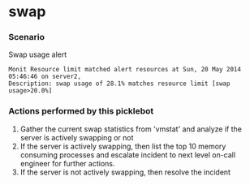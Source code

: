 swap
==========

### Scenario
Swap usage alert

```
Monit Resource limit matched alert resources at Sun, 20 May 2014 05:46:46 on server2,
Description: swap usage of 28.1% matches resource limit [swap usage>20.0%]
```


### Actions performed by this picklebot
1. Gather the current swap statistics from 'vmstat' and analyze if the server is actively swapping or not
2. If the server is actively swapping, then list the top 10 memory consuming processes and escalate incident to next level on-call engineer for further actions.
3. If the server is not actively swapping, then resolve the incident
